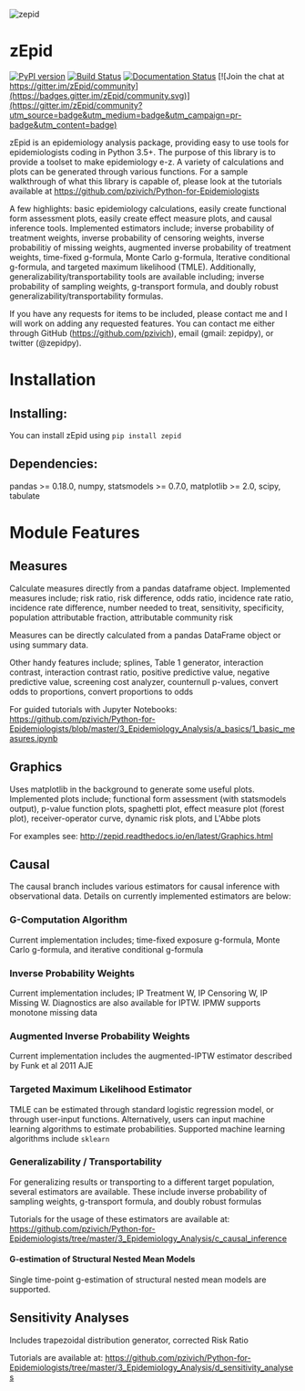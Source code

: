 ![zepid](docs/images/zepid_logo.png)
# zEpid

[![PyPI version](https://badge.fury.io/py/zepid.svg)](https://badge.fury.io/py/zepid)
[![Build Status](https://travis-ci.com/pzivich/zEpid.svg?branch=master)](https://travis-ci.com/pzivich/zEpid)
[![Documentation Status](https://readthedocs.org/projects/zepid/badge/?version=latest)](https://zepid.readthedocs.io/en/latest/?badge=latest)
[![Join the chat at https://gitter.im/zEpid/community](https://badges.gitter.im/zEpid/community.svg)](https://gitter.im/zEpid/community?utm_source=badge&utm_medium=badge&utm_campaign=pr-badge&utm_content=badge)

zEpid is an epidemiology analysis package, providing easy to use tools for epidemiologists coding in Python 3.5+. The 
purpose of this library is to provide a toolset to make epidemiology e-z. A variety of calculations and plots can be 
generated through various functions. For a sample walkthrough of what this library is capable of, please look at the 
tutorials available at https://github.com/pzivich/Python-for-Epidemiologists

A few highlights: basic epidemiology calculations, easily create functional form assessment plots, 
easily create effect measure plots, and causal inference tools. Implemented estimators include; inverse 
probability of treatment weights, inverse probability of censoring weights, inverse probabilitiy of missing weights, 
augmented inverse probability of treatment weights, time-fixed g-formula, Monte Carlo g-formula, Iterative conditional 
g-formula, and targeted maximum likelihood (TMLE). Additionally, generalizability/transportability tools are available 
including; inverse probability of sampling weights, g-transport formula, and doubly robust 
generalizability/transportability formulas.

If you have any requests for items to be included, please contact me and I will work on adding any requested features. 
You can contact me either through GitHub (https://github.com/pzivich), email (gmail: zepidpy), or twitter (@zepidpy).

# Installation

## Installing:
You can install zEpid using `pip install zepid`

## Dependencies:
pandas >= 0.18.0, numpy, statsmodels >= 0.7.0, matplotlib >= 2.0, scipy, tabulate

# Module Features

## Measures
Calculate measures directly from a pandas dataframe object. Implemented measures include; risk ratio, risk difference, 
odds ratio, incidence rate ratio, incidence rate difference, number needed to treat, sensitivity, specificity, 
population attributable fraction, attributable community risk

Measures can be directly calculated from a pandas DataFrame object or using summary data.

Other handy features include; splines, Table 1 generator, interaction contrast, interaction contrast ratio, positive 
predictive value, negative predictive value, screening cost analyzer, counternull p-values, convert odds to 
proportions, convert proportions to odds

For guided tutorials with Jupyter Notebooks:
https://github.com/pzivich/Python-for-Epidemiologists/blob/master/3_Epidemiology_Analysis/a_basics/1_basic_measures.ipynb

## Graphics
Uses matplotlib in the background to generate some useful plots. Implemented plots include; functional form assessment 
(with statsmodels output), p-value function plots, spaghetti plot, effect measure plot (forest plot), receiver-operator 
curve, dynamic risk plots, and L'Abbe plots

For examples see:
http://zepid.readthedocs.io/en/latest/Graphics.html

## Causal
The causal branch includes various estimators for causal inference with observational data. Details on currently 
implemented estimators are below:

### G-Computation Algorithm
Current implementation includes; time-fixed exposure g-formula, Monte Carlo g-formula, and iterative conditional 
g-formula

### Inverse Probability Weights 
Current implementation includes; IP Treatment W, IP Censoring W, IP Missing W. Diagnostics are also available for IPTW. 
IPMW supports monotone missing data

### Augmented Inverse Probability Weights
Current implementation includes the augmented-IPTW estimator described by Funk et al 2011 AJE

### Targeted Maximum Likelihood Estimator
TMLE can be estimated through standard logistic regression model, or through user-input functions. Alternatively, users 
can input machine learning algorithms to estimate probabilities. Supported machine learning algorithms include `sklearn`

### Generalizability / Transportability
For generalizing results or transporting to a different target population, several estimators are available. These 
include inverse probability of sampling weights, g-transport formula, and doubly robust formulas

Tutorials for the usage of these estimators are available at:
https://github.com/pzivich/Python-for-Epidemiologists/tree/master/3_Epidemiology_Analysis/c_causal_inference

#### G-estimation of Structural Nested Mean Models
Single time-point g-estimation of structural nested mean models are supported.

## Sensitivity Analyses
Includes trapezoidal distribution generator, corrected Risk Ratio

Tutorials are available at:
https://github.com/pzivich/Python-for-Epidemiologists/tree/master/3_Epidemiology_Analysis/d_sensitivity_analyses
